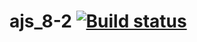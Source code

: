 # ajs_8-2 [![Build status](https://ci.appveyor.com/api/projects/status/vn88sf9u6ol7nu1s?svg=true)](https://ci.appveyor.com/project/SergeStepanov/ajs-8-2)